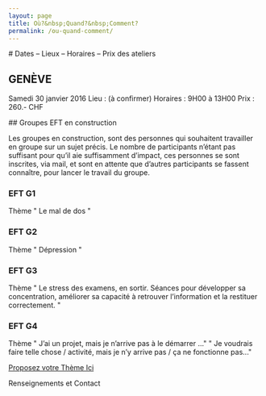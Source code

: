 ```yaml
---
layout: page
title: Où?&nbsp;Quand?&nbsp;Comment?
permalink: /ou-quand-comment/
---
```



# Dates – Lieux – Horaires – Prix des ateliers

## GENÈVE

Samedi 30 janvier 2016
Lieu : (à confirmer)
Horaires : 9H00 à 13H00
Prix : 260.- CHF


## Groupes EFT en construction

Les groupes en construction, sont des personnes qui souhaitent travailler en groupe sur un sujet précis. Le nombre de participants n’étant pas suffisant pour qu’il aie suffisamment d’impact, ces personnes se sont inscrites, via mail, et sont en attente que d’autres participants se fassent connaître, pour lancer le travail du groupe.

### EFT G1

Thème " Le mal de dos "

### EFT G2

Thème " Dépression "

### EFT G3

Thème " Le stress des examens, en sortir. Séances pour développer sa concentration, améliorer sa capacité à retrouver l’information et la restituer correctement. "

### EFT G4

Thème " J’ai un projet, mais je n’arrive pas à le démarrer ..."
" Je voudrais faire telle chose / activité, mais je n’y arrive pas / ça ne fonctionne pas..."


[Proposez votre Thème Ici](mailto:eft-tbt@gmail.com)

Renseignements et Contact
